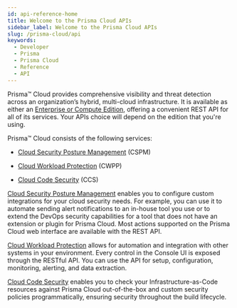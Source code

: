 ```yaml
---
id: api-reference-home
title: Welcome to the Prisma Cloud APIs
sidebar_label: Welcome to the Prisma Cloud APIs
slug: /prisma-cloud/api
keywords:
  - Developer
  - Prisma
  - Prisma Cloud
  - Reference
  - API
---
```


Prisma™ Cloud provides comprehensive visibility and threat detection across an organization’s hybrid, multi-cloud infrastructure. It is available as either an [Enterprise or Compute Edition](https://docs.paloaltonetworks.com/prisma/prisma-cloud/prisma-cloud-admin-compute/welcome/pcee_vs_pcce.html), offering a convenient REST API for all of its services. Your APIs choice will depend on the edition that you're using.

Prisma™ Cloud consists of the following services:

* [Cloud Security Posture Management](/api/cloud/cspm) (CSPM)

* [Cloud Workload Protection](/api/cloud/cwpp) (CWPP)
* [Cloud Code Security](/api/cloud/code/) (CCS)

[Cloud Security Posture Management](/api/cloud/cspm) enables you to configure custom integrations for your cloud security needs. For example, you can use it to automate sending alert notifications to an in-house tool you use or to extend the DevOps security capabilities for a tool that does not have an extension or plugin for Prisma Cloud. Most actions supported on the Prisma Cloud web interface are available with the REST API.

[Cloud Workload Protection](/api/cloud/cwpp) allows for automation and integration with other systems in your environment. Every control in the Console UI is exposed through the RESTful API. You can use the API for setup, configuration, monitoring, alerting, and data extraction.

[Cloud Code Security](/api/cloud/code/) enables you to check your Infrastructure-as-Code resources against Prisma Cloud out-of-the-box and custom security policies programmatically, ensuring security throughout the build lifecycle.
